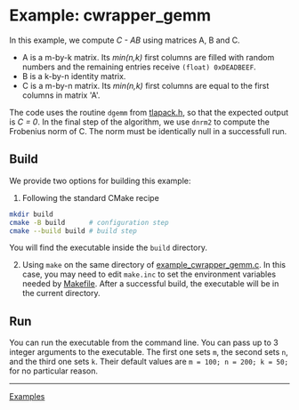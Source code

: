 # Example: cwrapper_gemm

In this example, we compute _C - AB_ using matrices A, B and C.

- A is a m-by-k matrix. Its _min(n,k)_ first columns are filled with random numbers and the remaining entries receive `(float) 0xDEADBEEF`.
- B is a k-by-n identity matrix.
- C is a m-by-n matrix. Its _min(n,k)_ first columns are equal to the first columns in matrix 'A'.

The code uses the routine `dgemm` from [tlapack.h](../../include/tlapack.h), so that the expected output is _C = 0_. In the final step of the algorithm, we use `dnrm2` to compute the Frobenius norm of C. The norm must be identically null in a successfull run.

## Build

We provide two options for building this example:

1. Following the standard CMake recipe

```sh
mkdir build
cmake -B build      # configuration step
cmake --build build # build step
```

You will find the executable inside the `build` directory.

2. Using `make` on the same directory of [example_cwrapper_gemm.c](example_cwrapper_gemm.c). In this case, you may need to edit `make.inc` to set the environment variables needed by [Makefile](Makefile). After a successful build, the executable will be in the current directory.

## Run

You can run the executable from the command line. You can pass up to 3 integer arguments to the executable. The first one sets `m`, the second sets `n`, and the third one sets `k`. Their default values are `m = 100; n = 200; k = 50;` for no particular reason.

---

[Examples](../README.md#cwrapper_gemm)